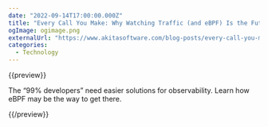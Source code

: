 ```yaml
---
date: "2022-09-14T17:00:00.000Z"
title: "Every Call You Make: Why Watching Traffic (and eBPF) Is the Future of Developer Tools"
ogImage: ogimage.png
externalUrl: "https://www.akitasoftware.com/blog-posts/every-call-you-make-why-watching-traffic-and-ebpf-is-the-future-of-developer-tools"
categories:
  - Technology
---
```


{{preview}}

The “99% developers” need easier solutions for observability. Learn how eBPF may be the way to get there.

{{/preview}}
